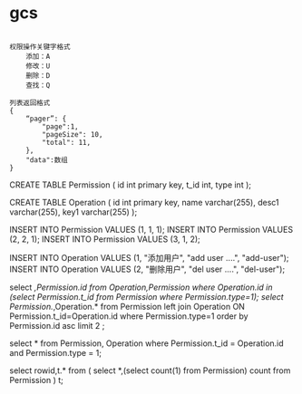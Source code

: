 # gcs


```

权限操作关键字格式
	添加：A
	修改：U
	删除：D
	查找：Q

```

```
列表返回格式
{
	“pager”: {
		"page":1,
		"pageSize": 10,
		"total": 11,
	},
	"data":数组
}
```

CREATE TABLE Permission
(
id int primary key,
t_id int,
type int
);

CREATE TABLE Operation
(
id int primary key,
name varchar(255),
desc1 varchar(255),
key1 varchar(255)
);


INSERT INTO Permission VALUES (1, 1, 1);
INSERT INTO Permission VALUES (2, 2, 1);
INSERT INTO Permission VALUES (3, 1, 2);


INSERT INTO Operation VALUES (1, "添加用户", "add user ....", "add-user");
INSERT INTO Operation VALUES (2, "删除用户", "del user ....", "del-user");


select *,Permission.id from Operation,Permission where Operation.id 
in (select Permission.t_id from Permission where Permission.type=1);
select Permission.*,Operation.* from Permission
left
join 
Operation 
ON Permission.t_id=Operation.id
where Permission.type=1 
order by Permission.id asc limit 2 ;

select * from Permission, Operation where Permission.t_id = Operation.id
and Permission.type = 1;


select rowid,t.* from ( select *,(select count(1) from Permission) count from Permission ) t;
